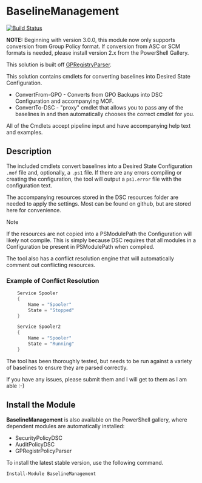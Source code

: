 # BaselineManagement

[![Build Status](https://dev.azure.com/guestconfiguration/baselinemanagement_module/_apis/build/status/microsoft.BaselineManagement?branchName=master)](https://dev.azure.com/guestconfiguration/baselinemanagement_module/_build/latest?definitionId=36&branchName=master)

**NOTE:** Beginning with version 3.0.0, this module now only supports conversion from Group Policy format. If conversion from ASC or SCM formats is needed, please install version 2.x from the PowerShell Gallery.

This solution is built off [GPRegistryParser](https://github.com/PowerShell/GPRegistryPolicyParser).

This solution contains cmdlets for converting baselines into Desired State Configuration.

- ConvertFrom-GPO - Converts from GPO Backups into DSC Configuration and accompanying MOF.
- ConvertTo-DSC - "proxy" cmdlet that allows you to pass any of the baselines in and then automatically chooses the correct cmdlet for you.

All of the Cmdlets accept pipeline input and have accompanying help text and examples.

## Description

The included cmdlets convert baselines into a Desired State Configuration `.mof` file and, optionally, a `.ps1` file.
If there are any errors compiling or creating the configuration, the tool will output a `ps1.error` file with the configuration text.

The accompanying resources stored in the DSC resources folder are needed to apply the settings. Most can be found on github, but are stored here for convenience.

> [!NOTE]
> If the resources are not copied into a PSModulePath the Configuration will likely not compile.
> This is simply because DSC requires that all modules in a Configuration be present in PSModulePath when compiled.

The tool also has a conflict resolution engine that will automatically comment out conflicting resources.

### Example of Conflict Resolution

```powershell
    Service Spooler
    {
        Name = "Spooler"
        State = "Stopped"
    }

    Service Spooler2
    {
        Name = "Spooler"
        State = "Running"
    }
```

The tool has been thoroughly tested, but needs to be run against a variety of baselines to ensure they are parsed correctly.

If you have any issues, please submit them and I will get to them as I am able :-)

## Install the Module

**BaselineManagement** is also available on the PowerShell gallery, where dependent modules are
automatically installed:

- SecurityPolicyDSC
- AuditPolicyDSC
- GPRegistrPolicyParser

To install the latest stable version, use the following command.

```powershell
Install-Module BaselineManagement
```
